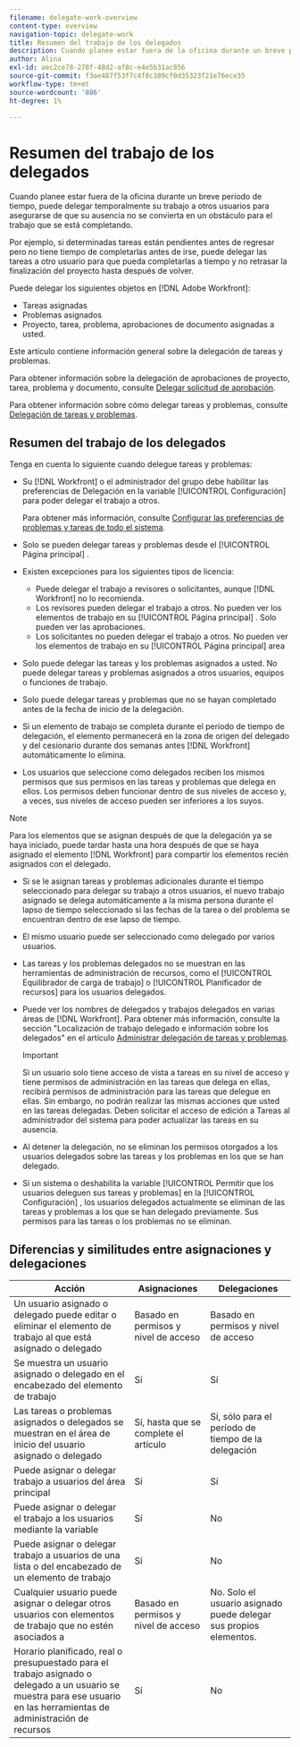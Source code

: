 ```yaml
---
filename: delegate-work-overview
content-type: overview
navigation-topic: delegate-work
title: Resumen del trabajo de los delegados
description: Cuando planee estar fuera de la oficina durante un breve período de tiempo, puede delegar temporalmente su trabajo a otros usuarios para asegurarse de que su ausencia no se convierta en un obstáculo para el trabajo que se está completando.
author: Alina
exl-id: aec2ce78-278f-48d2-af8c-e4e5b31ac856
source-git-commit: f3ae487f53f7c4f8c389cf0d35323f21e76ece35
workflow-type: tm+mt
source-wordcount: '886'
ht-degree: 1%

---
```


# Resumen del trabajo de los delegados

Cuando planee estar fuera de la oficina durante un breve período de tiempo, puede delegar temporalmente su trabajo a otros usuarios para asegurarse de que su ausencia no se convierta en un obstáculo para el trabajo que se está completando.

Por ejemplo, si determinadas tareas están pendientes antes de regresar pero no tiene tiempo de completarlas antes de irse, puede delegar las tareas a otro usuario para que pueda completarlas a tiempo y no retrasar la finalización del proyecto hasta después de volver.

Puede delegar los siguientes objetos en [!DNL Adobe Workfront]:

<!--
  <li data-mc-conditions="QuicksilverOrClassic.Draft mode"> <p>Projects where you are designated as the Project Owner (not yet, not for the MVP)</p> </li>
  -->

* Tareas asignadas
* Problemas asignados
* Proyecto, tarea, problema, aprobaciones de documento asignadas a usted.

Este artículo contiene información general sobre la delegación de tareas y problemas.

Para obtener información sobre la delegación de aprobaciones de proyecto, tarea, problema y documento, consulte [Delegar solicitud de aprobación](../../review-and-approve-work/manage-approvals/delegate-approval-requests.md).

Para obtener información sobre cómo delegar tareas y problemas, consulte [Delegación de tareas y problemas](../../manage-work/delegate-work/how-to-delegate-work.md).

## Resumen del trabajo de los delegados

Tenga en cuenta lo siguiente cuando delegue tareas y problemas:

* Su [!DNL Workfront] o el administrador del grupo debe habilitar las preferencias de Delegación en la variable [!UICONTROL Configuración] para poder delegar el trabajo a otros.

   Para obtener más información, consulte [Configurar las preferencias de problemas y tareas de todo el sistema](../../administration-and-setup/set-up-workfront/configure-system-defaults/set-task-issue-preferences.md).
* Solo se pueden delegar tareas y problemas desde el [!UICONTROL Página principal] .
* Existen excepciones para los siguientes tipos de licencia:

   * Puede delegar el trabajo a revisores o solicitantes, aunque [!DNL Workfront] no lo recomienda.
   * Los revisores pueden delegar el trabajo a otros. No pueden ver los elementos de trabajo en su [!UICONTROL Página principal] . Solo pueden ver las aprobaciones.
   * Los solicitantes no pueden delegar el trabajo a otros. No pueden ver los elementos de trabajo en su [!UICONTROL Página principal] area
* Solo puede delegar las tareas y los problemas asignados a usted. No puede delegar tareas y problemas asignados a otros usuarios, equipos o funciones de trabajo.
* Solo puede delegar tareas y problemas que no se hayan completado antes de la fecha de inicio de la delegación.
* Si un elemento de trabajo se completa durante el período de tiempo de delegación, el elemento permanecerá en la zona de origen del delegado y del cesionario durante dos semanas antes [!DNL Workfront] automáticamente lo elimina.
* Los usuarios que seleccione como delegados reciben los mismos permisos que sus permisos en las tareas y problemas que delega en ellos. Los permisos deben funcionar dentro de sus niveles de acceso y, a veces, sus niveles de acceso pueden ser inferiores a los suyos.

>[!NOTE]
>
>  Para los elementos que se asignan después de que la delegación ya se haya iniciado, puede tardar hasta una hora después de que se haya asignado el elemento [!DNL Workfront] para compartir los elementos recién asignados con el delegado.

* Si se le asignan tareas y problemas adicionales durante el tiempo seleccionado para delegar su trabajo a otros usuarios, el nuevo trabajo asignado se delega automáticamente a la misma persona durante el lapso de tiempo seleccionado si las fechas de la tarea o del problema se encuentran dentro de ese lapso de tiempo.
* El mismo usuario puede ser seleccionado como delegado por varios usuarios.
* Las tareas y los problemas delegados no se muestran en las herramientas de administración de recursos, como el [!UICONTROL Equilibrador de carga de trabajo] o [!UICONTROL Planificador de recursos] para los usuarios delegados.
* Puede ver los nombres de delegados y trabajos delegados en varias áreas de [!DNL Workfront]. Para obtener más información, consulte la sección &quot;Localización de trabajo delegado e información sobre los delegados&quot; en el artículo [Administrar delegación de tareas y problemas](../delegate-work/how-to-delegate-work.md).


   >[!IMPORTANT]
   >
   >  Si un usuario solo tiene acceso de vista a tareas en su nivel de acceso y tiene permisos de administración en las tareas que delega en ellas, recibirá permisos de administración para las tareas que delegue en ellas. Sin embargo, no podrán realizar las mismas acciones que usted en las tareas delegadas. Deben solicitar el acceso de edición a Tareas al administrador del sistema para poder actualizar las tareas en su ausencia.

* Al detener la delegación, no se eliminan los permisos otorgados a los usuarios delegados sobre las tareas y los problemas en los que se han delegado.
* Si un sistema o deshabilita la variable [!UICONTROL Permitir que los usuarios deleguen sus tareas y problemas] en la [!UICONTROL Configuración] , los usuarios delegados actualmente se eliminan de las tareas y problemas a los que se han delegado previamente. Sus permisos para las tareas o los problemas no se eliminan.

## Diferencias y similitudes entre asignaciones y delegaciones

| Acción | Asignaciones | Delegaciones |
|--------------------------------------------------------------------------------------------------------------------------------|---------------------------------------|-----------------------------------------------------|
| Un usuario asignado o delegado puede editar o eliminar el elemento de trabajo al que está asignado o delegado | Basado en permisos y nivel de acceso | Basado en permisos y nivel de acceso |
| Se muestra un usuario asignado o delegado en el encabezado del elemento de trabajo | Sí | Sí |
| Las tareas o problemas asignados o delegados se muestran en el área de inicio del usuario asignado o delegado | Sí, hasta que se complete el artículo | Sí, sólo para el período de tiempo de la delegación |
| Puede asignar o delegar trabajo a usuarios del área principal | Sí | Sí |
| Puede asignar o delegar el trabajo a los usuarios mediante la variable | Sí | No |
| Puede asignar o delegar trabajo a usuarios de una lista o del encabezado de un elemento de trabajo | Sí | No |
| Cualquier usuario puede asignar o delegar otros usuarios con elementos de trabajo que no estén asociados a | Basado en permisos y nivel de acceso | No. Solo el usuario asignado puede delegar sus propios elementos. |
| Horario planificado, real o presupuestado para el trabajo asignado o delegado a un usuario se muestra para ese usuario en las herramientas de administración de recursos | Sí | No |
